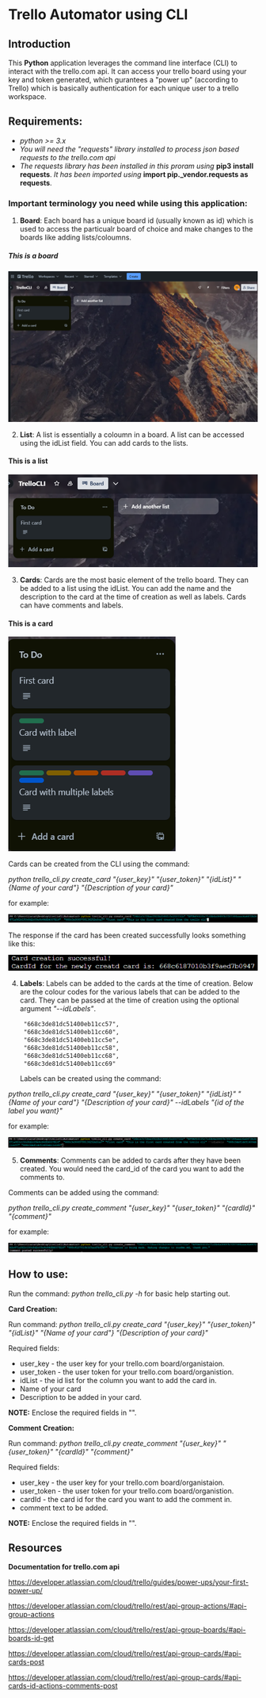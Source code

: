 # Trello Automator using CLI

## Introduction
This **Python** application leverages the command line interface (CLI) to interact with the trello.com api. It can access your trello board using your key and token generated, which gurantees a "power up" (according to Trello) which is basically authentication for each unique user to a trello workspace. 

## Requirements: 

- *python >= 3.x*
- *You will need the "requests" library installed to process json based requests to the trello.com api*
- *The requests library has been installed in this proram using* **pip3 install requests**. *It has been imported using* **import pip._vendor.requests as requests**.



### Important terminology you need while using this application: 

1. **Board**: Each board has a unique board id (usually known as id) which is used to access the particualr board of choice and make changes to the boards like adding lists/coloumns. 

##### This is a board
![alt text](resources/image-1.png)

2. **List**: A list is essentially a coloumn in a board. A list can be accessed using the idList field. You can add cards to the lists. 
#### This is a list
![alt text](resources/image.png)

3. **Cards**: Cards are the most basic element of the trello board. They can be added to a list using the idList. You can add the name and the description to the card at the time of creation as well as labels. Cards can have comments and labels. 
#### This is a card
![alt text](resources/cards.png)

Cards can be created from the CLI using the command: 

*python trello_cli.py create_card "{user_key}" "{user_token}" "{idList}" "{Name of your card"} "{Description of your card}"*

for example:

![alt text](resources/card_create.png)

The response if the card has been created successfully looks something like this: 

![alt text](resources/successful_card.png)



4. **Labels**: Labels can be added to the cards at the time of creation. Below are the colour codes for the various labels that can be added to the card. They can be passed at the time of creation using the optional argument *"--idLabels"*. 

        "668c3de81dc51400eb11cc57",
        "668c3de81dc51400eb11cc60",
        "668c3de81dc51400eb11cc5e",
        "668c3de81dc51400eb11cc58",
        "668c3de81dc51400eb11cc68",
        "668c3de81dc51400eb11cc69"

    Labels can be created using the command: 
    
*python trello_cli.py create_card "{user_key}" "{user_token}"  "{idList}" "{Name of your card"} "{Description of your card}" --idLabels "{id of the label you want}"*

for example: 

![alt text](resources/idLabel.png)

5. **Comments**: Comments can be added to cards after they have been created. You would need the card_id of the card you want to add the comments to. 

Comments can be added using the command:

*python trello_cli.py create_comment "{user_key}" "{user_token}" "{cardId}" "{comment}"*

for example:

![alt text](resources/comment.png)

## How to use: 

Run the command: *python trello_cli.py -h*  for basic help starting out. 

**Card Creation:** 

Run command: 
*python trello_cli.py create_card "{user_key}" "{user_token}" "{idList}" "{Name of your card"} "{Description of your card}"* 

Required fields: 

- user_key - the user key for your trello.com board/organistaion.
- user_token - the user token for your trello.com board/organistion.
- idList - the id list for the column you want to add the card in.
- Name of your card
- Description to be added in your card. 

**NOTE:** Enclose the required fields in "". 


**Comment Creation:** 

Run command:
*python trello_cli.py create_comment "{user_key}" "{user_token}" "{cardId}" "{comment}"* 

Required fields: 

- user_key - the user key for your trello.com board/organistaion.
- user_token - the user token for your trello.com board/organistion.
- cardId - the card id for the card you want to add the comment in.
- comment text to be added.  

**NOTE:** Enclose the required fields in "". 

## Resources 

**Documentation for trello.com api**

https://developer.atlassian.com/cloud/trello/guides/power-ups/your-first-power-up/

https://developer.atlassian.com/cloud/trello/rest/api-group-actions/#api-group-actions

https://developer.atlassian.com/cloud/trello/rest/api-group-boards/#api-boards-id-get

https://developer.atlassian.com/cloud/trello/rest/api-group-cards/#api-cards-post

https://developer.atlassian.com/cloud/trello/rest/api-group-cards/#api-cards-id-actions-comments-post





